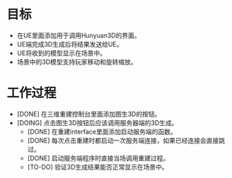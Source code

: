 # 目标
- 在UE里面添加用于调用Hunyuan3D的界面。
- UE端完成3D生成后将结果发送给UE。
- UE将收到的模型显示在场景中。
- 场景中的3D模型支持玩家移动和旋转缩放。

# 工作过程
- [DONE] 在三维重建控制台里面添加图生3D的按钮。
- [DOING] 点击图生3D按钮后应该调用服务器端的3D生成。
	- [DONE] 在重建interface里面添加启动服务端的函数。
	- [DONE] 每次点击重建时都启动一次服务端连接，如果已经连接会直接跳过。
	- [DONE] 启动服务端程序时直接当场调用重建过程。
	- [TO-DO] 验证3D生成结果能否正常显示在场景中。